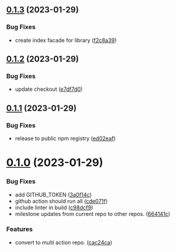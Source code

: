## [0.1.3](https://github.com/deanhigh/mr-tools-lib/compare/v0.1.2...v0.1.3) (2023-01-29)


### Bug Fixes

* create index facade for library ([f2c8a39](https://github.com/deanhigh/mr-tools-lib/commit/f2c8a39f330564528816f57180a0617b25fac929))

## [0.1.2](https://github.com/deanhigh/mr-tools-lib/compare/v0.1.1...v0.1.2) (2023-01-29)


### Bug Fixes

* update checkout ([e7df7d0](https://github.com/deanhigh/mr-tools-lib/commit/e7df7d0607f5d0be7331d78db36d3ea10dacc0a7))

## [0.1.1](https://github.com/deanhigh/mr-tools-lib/compare/v0.1.0...v0.1.1) (2023-01-29)


### Bug Fixes

* release to public npm registry ([ed02eaf](https://github.com/deanhigh/mr-tools-lib/commit/ed02eafad4b9547b2f29ce74a9e46bffe22c01dd))

# [0.1.0](https://github.com/deanhigh/mr-tools-lib/compare/v0.0.6...v0.1.0) (2023-01-29)


### Bug Fixes

* add GITHUB_TOKEN ([3a0f14c](https://github.com/deanhigh/mr-tools-lib/commit/3a0f14c29da87531f48bbc3fbe6db10bf6c91db9))
* github action should run all ([cde071f](https://github.com/deanhigh/mr-tools-lib/commit/cde071f67a37eba787d37df25cae7b898d6a0c10))
* include linter in build ([c98dcf9](https://github.com/deanhigh/mr-tools-lib/commit/c98dcf9464bc97331e22ce0a632f3d7739c2605c))
* milestone updates from current repo to other repos. ([664141c](https://github.com/deanhigh/mr-tools-lib/commit/664141cbb63773e7a053368ef9d0d84844fbfda9))


### Features

* convert to multi action repo. ([cac24ca](https://github.com/deanhigh/mr-tools-lib/commit/cac24cab7ad6531159bc19c71c5a39f9cbd255fb))
